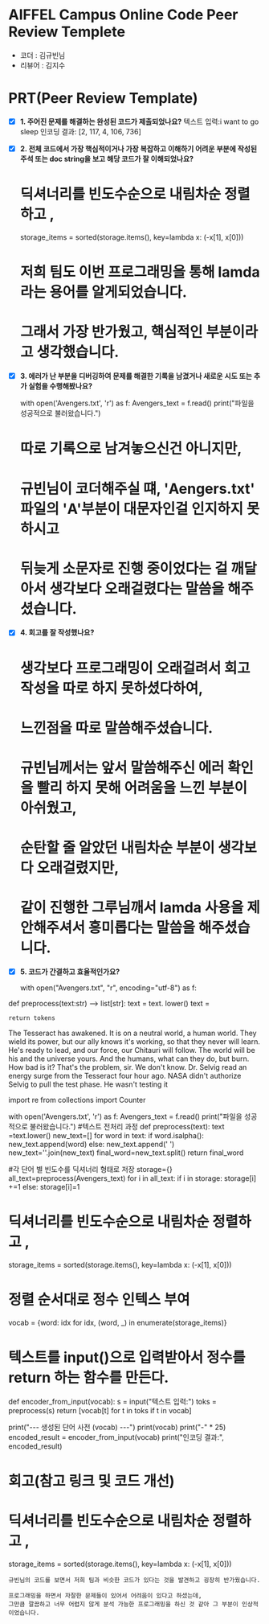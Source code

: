 # AIFFEL Campus Online Code Peer Review Templete
- 코더 : 김규빈님
- 리뷰어 : 김지수


# PRT(Peer Review Template)
- [x]  **1. 주어진 문제를 해결하는 완성된 코드가 제출되었나요?**
텍스트 입력:i want to go sleep
인코딩 결과: [2, 117, 4, 106, 736]   
    
- [x]  **2. 전체 코드에서 가장 핵심적이거나 가장 복잡하고 이해하기 어려운 부분에 작성된 
주석 또는 doc string을 보고 해당 코드가 잘 이해되었나요?**

   # 딕셔너리를 빈도수순으로 내림차순 정렬하고 ,
   storage_items = sorted(storage.items(), key=lambda x: (-x[1], x[0]))

   # 저희 팀도 이번 프로그래밍을 통해 lamda 라는 용어를 알게되었습니다.
   # 그래서 가장 반가웠고, 핵심적인 부분이라고 생각했습니다.
        
- [x]  **3. 에러가 난 부분을 디버깅하여 문제를 해결한 기록을 남겼거나
새로운 시도 또는 추가 실험을 수행해봤나요?**
   
   with open('Avengers.txt', 'r') as f:
    Avengers_text = f.read()
    print("파일을 성공적으로 불러왔습니다.")

   # 따로 기록으로 남겨놓으신건 아니지만,
   # 규빈님이 코더해주실 떄, 'Aengers.txt' 파일의 'A'부분이 대문자인걸 인지하지 못하시고
   # 뒤늦게 소문자로 진행 중이었다는 걸 깨달아서 생각보다 오래걸렸다는 말씀을 해주셨습니다.
    
        
- [x]  **4. 회고를 잘 작성했나요?**
   # 생각보다 프로그래밍이 오래걸려서 회고 작성을 따로 하지 못하셨다하여,
   # 느낀점을 따로 말씀해주셨습니다.
   # 규빈님께서는 앞서 말씀해주신 에러 확인을 빨리 하지 못해 어려움을 느낀 부분이 아쉬웠고,
   # 순탄할 줄 알았던 내림차순 부분이 생각보다 오래걸렸지만,
   # 같이 진행한 그루님깨서 lamda 사용을 제안해주셔서 흥미롭다는 말씀을 해주셨습니다.
        
- [x]  **5. 코드가 간결하고 효율적인가요?**
    
    with open("Avengers.txt", "r", encoding="utf-8") as f:

def preprocess(text:str) --> list[str]:
    text = text. lower()
    text =

    return tokens
     
The Tesseract has awakened.
It is on a neutral world, a human world.
They wield its power,
but our ally knows it's working, so that they never will learn.
He's ready to lead, and our force, our Chitauri will follow.
The world will be his and the universe yours.
And the humans, what can they do, but burn.
How bad is it?
That's the problem, sir. We don't know.
Dr. Selvig read an energy surge from the Tesseract four hour ago.
NASA didn't authorize Selvig to pull the test phase.
He wasn't testing it

import re
from collections import Counter
     

with open('Avengers.txt', 'r') as f:
    Avengers_text = f.read()
    print("파일을 성공적으로 불러왔습니다.")
#텍스트 전처리 과정
def preprocess(text):
    text =text.lower()
    new_text=[]
    for word in text:
      if word.isalpha():
        new_text.append(word)
      else:
        new_text.append(' ')
    new_text=''.join(new_text)
    final_word=new_text.split()
    return final_word

#각 단어 별 빈도수를 딕셔너리 형태로 저장
storage={}
all_text=preprocess(Avengers_text)
for i in all_text:
  if i in storage:
    storage[i] +=1
  else:
    storage[i]=1

# 딕셔너리를 빈도수순으로 내림차순 정렬하고 ,
storage_items = sorted(storage.items(), key=lambda x: (-x[1], x[0]))

# 정렬 순서대로 정수 인텍스 부여
vocab = {word: idx for idx, (word, _) in enumerate(storage_items)}

# 텍스트를 input()으로 입력받아서 정수를 return 하는 함수를 만든다.
def encoder_from_input(vocab):
    s = input("텍스트 입력:")
    toks = preprocess(s)
    return [vocab[t] for t in toks if t in vocab]

print("--- 생성된 단어 사전 (vocab) ---")
print(vocab)
print("-" * 25)
encoded_result = encoder_from_input(vocab)
print("인코딩 결과:", encoded_result)



# 회고(참고 링크 및 코드 개선)

# 딕셔너리를 빈도수순으로 내림차순 정렬하고 ,
storage_items = sorted(storage.items(), key=lambda x: (-x[1], x[0]))
```
규빈님의 코드를 보면서 저희 팀과 비슷한 코드가 있다는 것을 발견하고 굉장히 반가웠습니다.
```
```
프로그래밍을 하면서 자잘한 문제들이 있어서 어려움이 있다고 하셨는데,
그만큼 깔끔하고 너무 어렵지 않게 분석 가능한 프로그래밍을 하신 것 같아 그 부분이 인상적이었습니다.
```

